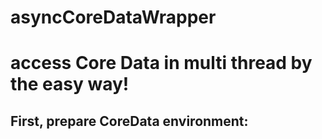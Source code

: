 asyncCoreDataWrapper
====================

# access Core Data in multi thread by the easy way!

## First, prepare CoreData environment:



